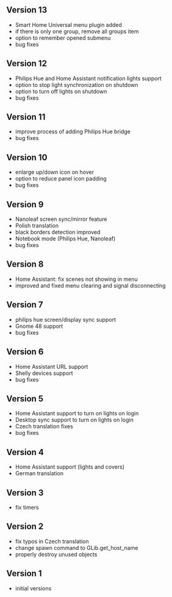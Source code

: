 ## Version 13
 * Smart Home Universal menu plugin added
 * if there is only one group, remove all groups item
 * option to remember opened submenu
 * bug fixes
## Version 12
 * Philips Hue and Home Assistant notification lights support
 * option to stop light synchronization on shutdown
 * option to turn off lights on shutdown
 * bug fixes
## Version 11
 * improve process of adding Philips Hue bridge
 * bug fixes
## Version 10
 * enlarge up/down icon on hover
 * option to reduce panel icon padding
 * bug fixes
## Version 9
 * Nanoleaf screen sync/mirror feature
 * Polish translation
 * black borders detection improved
 * Notebook mode (Philips Hue, Nanoleaf)
 * bug fixes
## Version 8
 * Home Assistant: fix scenes not showing in menu
 * improved and fixed menu clearing and signal disconnecting
## Version 7
 * philips hue screen/display sync support
 * Gnome 48 support
 * bug fixes
## Version 6
 * Home Assistant URL support
 * Shelly devices support
 * bug fixes
## Version 5
 * Home Assistant support to turn on lights on login
 * Desktop sync support to turn on lights on login
 * Czech translation fixes
 * bug fixes
## Version 4
 * Home Assistant support (lights and covers)
 * German translation
## Version 3
 * fix timers
## Version 2
 * fix typos in Czech translation
 * change spawn command to GLib.get_host_name
 * properly destroy unused objects
## Version 1
 * initial versions
 
